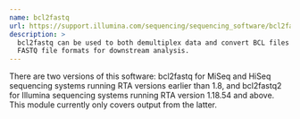```yaml
---
name: bcl2fastq
url: https://support.illumina.com/sequencing/sequencing_software/bcl2fastq-conversion-software.html
description: >
  bcl2fastq can be used to both demultiplex data and convert BCL files to
  FASTQ file formats for downstream analysis.
---
```


There are two versions of this software: bcl2fastq for MiSeq and HiSeq
sequencing systems running RTA versions earlier than 1.8, and bcl2fastq2 for
Illumina sequencing systems running RTA version 1.18.54 and above. This module
currently only covers output from the latter.
